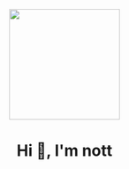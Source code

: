 <div id="header" align="center">
    <img src="https://media.giphy.com/media/QZkpIdieotn3i/giphy.gif](https://giphy.com/embed/L7Lm7JSWSRkW5Vvjjg/video)" width="200" />
    <h1 align="center">Hi 👋, I'm nott</h1>
</div>
